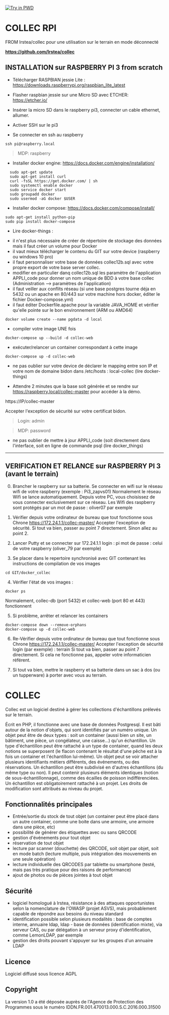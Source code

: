 
[![Try in PWD](https://cdn.rawgit.com/play-with-docker/stacks/cff22438/assets/images/button.png)](http://play-with-docker.com?stack=https://raw.githubusercontent.com/jancelin/docker-collec/master/docker-compose.yml)

COLLEC RPI
============

FROM Irstea/collec pour une utilisation sur le terrain en mode déconnecté 

**https://github.com/Irstea/collec**


INSTALLATION sur RASPBERRY PI 3 from scratch
------------

* Télécharger RASPBIAN jessie Lite : https://downloads.raspberrypi.org/raspbian_lite_latest

* Flasher raspbian jessie sur une Micro SD avec ETCHER: https://etcher.io/

* Insérer la micro SD dans le raspberry pi3, connecter un cable ethernet, allumer.

* Activer SSH sur le pi3

* Se connecter en ssh au raspberry

```
ssh pi@raspberry.local
```

> MDP: raspberry

* Installer docker engine: https://docs.docker.com/engine/installation/

```
  sudo apt-get update
  sudo apt-get install curl 
  curl -fsSL https://get.docker.com/ | sh
  sudo systemctl enable docker
  sudo service docker start
  sudo groupadd docker
  sudo usermod -aG docker $USER
```

* Installer docker compose: https://docs.docker.com/compose/install/

```
sudo apt-get install python-pip
sudo pip install docker-compose
```

* Lire docker-things : 

- il n'est plus nécessaire de créer de répertoire de stockage des données mais il faut créer un volume pour Docker
- il vaut mieux télécharger le contenu du GIT sur votre device (raspberry ou windows 10 pro)
- il faut personnaliser votre base de données collec12b.sql avec votre propre export de votre base server collec. 
- modifier en particulier danq collec12b.sql les paramètre de l'application APPLI_code pour donner un nom unique de BDD à votre base collec (Administration --> paramètres de l'application)
- il faut veiller aux conflits réseau (si une base postgres tourne déja en 5432 ou un apache en 80/443 sur votre machine hors docker, éditer le fichier Docker-compose.yml)
- il faut éditer Dockerfile.apache pour la variable JAVA_HOME et vérifier qu'elle pointe sur le bon environnement (ARM ou AMD64)

```
docker volume create --name pgdata -d local
```

- compiler votre image UNE fois 
```
docker-compose up --build -d collec-web
```

- exécuter/relancer un container correspondant à cette image
```
docker-compose up -d collec-web
```

- ne pas oublier sur votre device de déclarer le mapping entre son IP et votre nom de domaine bidon dans /etc/hosts : local-collec
(lire docker-things)

- Attendre 2 minutes que la base soit générée et se rendre sur https://raspberry.local/collec-master pour accéder à la démo.

https://IP/collec-master

Accepter l'exception de sécurité sur votre certificat bidon. 

> Login: admin

> MDP: password

- ne pas oublier de mettre à jour APPLI_code (soit directement dans l'interface, soit en ligne de commande psql (lire docker_things)


--------------------------------------------------------------------------------

VERIFICATION ET RELANCE sur RASPBERRY PI 3 (avant le terrain)
------------


0. Brancher le raspberry sur sa batterie. Se connecter en wifi sur le réseau wifi de votre raspberry (exemple : Pi3_zapvs01)
Normalement le réseau Wifi se lance automatiquement. Depuis votre PC, vous choisissez de vous connecter exclusivement sur ce réseau.
Les Wifi des raspberry sont protégés par un mot de passe : oliver07 par exemple

1. Vérifier depuis votre ordinateur de bureau que tout fonctionne sous Chrone
https://172.24.1.1/collec-master/
Accepter l'exception de sécurité.
Si tout va bien, passer au point 7 directement. 
Sinon allez au point 2.  

2. Lancer Putty et se connecter sur 172.24.1.1
login : pi
mot de passe : celui de votre raspberry (oliver_79 par exemple)

3. Se placer dans le repertoire synchronisé avec GIT contenant les instructions de compilation de vos images
```
cd GIT/docker_collec
```

4. Vérifier l'état de vos images : 
```
docker ps
```
Normalement, collec-db (port 5432) et collec-web (port 80 et 443) fonctionnent

5. Si problème, arrêter et relancer les containers
```
docker-compose down --remove-orphans
docker-compose up -d collec-web
```

6. Re-Vérifier depuis votre ordinateur de bureau que tout fonctionne sous Chrone
https://172.24.1.1/collec-master/
Accepter l'exception de sécurité
login (par exemple) : terrain
Si tout va bien, passer au point 7 directement. 
Si cela ne fonctionne pas, appeler votre informaticien référent.

7. Si tout va bien, mettre le raspberry et sa batterie dans un sac à dos (ou un tupperware) à porter avec vous au terrain. 

COLLEC
============
Collec est un logiciel destiné à gérer les collections d'échantillons prélevés sur le terrain.

Écrit en PHP, il fonctionne avec une base de données Postgresql. Il est bâti autour de la notion d'objets, qui sont identifiés par un numéro unique. Un objet peut être de deux types : soit un container (aussi bien un site, un bâtiment, une pièce, un congélateur, une caisse...) qu'un échantillon. 
Un type d'échantillon peut être rattaché à un type de container, quand les deux notions se superposent (le flacon contenant le résultat d'une pêche est à la fois un container et l'échantillon lui-même).
Un objet peut se voir attacher plusieurs identifiants métiers différents, des événements, ou des réservations.
Un échantillon peut être subdivisé en d'autres échantillons (du même type ou non). Il peut contenir plusieurs éléments identiques (notion de sous-échantillonnage), comme des écailles de poisson indifférenciées.
Un échantillon est obligatoirement rattaché à un projet. Les droits de modification sont attribués au niveau du projet.

Fonctionnalités principales
---------------------------
- Entrée/sortie du stock de tout objet (un container peut être placé dans un autre container, comme une boite dans une armoire, une armoire dans une pièce, etc)
- possibilité de générer des étiquettes avec ou sans QRCODE
- gestion d'événements pour tout objet
- réservation de tout objet
- lecture par scanner (douchette) des QRCODE, soit objet par objet, soit en mode batch (lecture multiple, puis intégration des mouvements en une seule opération)
- lecture individuelle des QRCODES par tablette ou smartphone (testé, mais pas très pratique pour des raisons de performance)
- ajout de photos ou de pièces jointes à tout objet

Sécurité
--------
- logiciel homologué à Irstea, résistance à des attaques opportunistes selon la nomenclature de l'OWASP (projet ASVS), mais probablement capable de répondre aux besoins du niveau standard
- identification possible selon plusieurs modalités : base de comptes interne, annuaire ldap, ldap - base de données (identification mixte), via serveur CAS, ou par délégation à un serveur proxy d'identification, comme LemonLDAP, par exemple
- gestion des droits pouvant s'appuyer sur les groupes d'un annuaire LDAP

Licence
-------
Logiciel diffusé sous licence AGPL

Copyright
---------
La version 1.0 a été déposée auprès de l'Agence de Protection des Programmes sous le numéro IDDN.FR.001.470013.000.S.C.2016.000.31500
 
